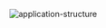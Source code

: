 ![application-structure](https://user-images.githubusercontent.com/19801457/76269864-ac3c7780-6249-11ea-84eb-f39cda83ed8b.png)
